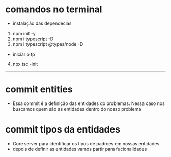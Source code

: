 # comandos no terminal

- instalação das dependecias
1. npm init -y
2. npm i typescript -D
3. npm i typescript @types/node -D

- iniciar o tp
4. npx tsc -init

---

# commit entities 
- Essa commit é a definição das entidades do problemas. Nessa caso nos buscamos quem são as entidades dentro do nosso problema

# commit tipos da entidades
- Core server para identificar os tipos de padroes em nossas entidades.
- depois de definir as entidades vamos partir para fucionalidades

# 
